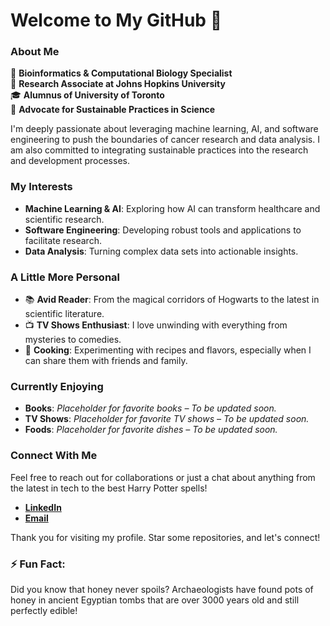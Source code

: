 # Welcome to My GitHub 👋

### About Me

🔬 **Bioinformatics & Computational Biology Specialist**  
🏫 **Research Associate at Johns Hopkins University**  
🎓 **Alumnus of University of Toronto**  
🌿 **Advocate for Sustainable Practices in Science**

I'm deeply passionate about leveraging machine learning, AI, and software engineering to push the boundaries of cancer research and data analysis. I am also committed to integrating sustainable practices into the research and development processes.

### My Interests

- **Machine Learning & AI**: Exploring how AI can transform healthcare and scientific research.
- **Software Engineering**: Developing robust tools and applications to facilitate research.
- **Data Analysis**: Turning complex data sets into actionable insights.

### A Little More Personal

- 📚 **Avid Reader**: From the magical corridors of Hogwarts to the latest in scientific literature.
- 📺 **TV Shows Enthusiast**: I love unwinding with everything from mysteries to comedies.
- 🍳 **Cooking**: Experimenting with recipes and flavors, especially when I can share them with friends and family.

### Currently Enjoying

- **Books**: *Placeholder for favorite books – To be updated soon.*
- **TV Shows**: *Placeholder for favorite TV shows – To be updated soon.*
- **Foods**: *Placeholder for favorite dishes – To be updated soon.*

### Connect With Me

Feel free to reach out for collaborations or just a chat about anything from the latest in tech to the best Harry Potter spells!

- **[LinkedIn](www.linkedin.com/in/itssabbir)**
- **[Email](sabbir.hossain@mail.utoronto.ca)**

Thank you for visiting my profile. Star some repositories, and let's connect!

### ⚡ Fun Fact:

Did you know that honey never spoils? Archaeologists have found pots of honey in ancient Egyptian tombs that are over 3000 years old and still perfectly edible!
